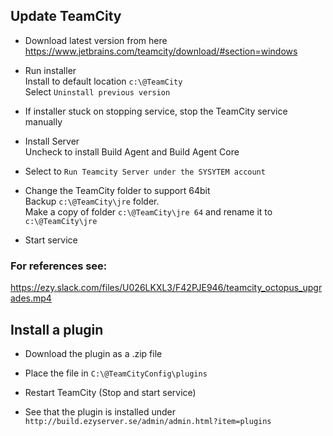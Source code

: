 ## Update TeamCity

* Download latest version from here https://www.jetbrains.com/teamcity/download/#section=windows

* Run installer  
Install to default location `c:\@TeamCity`  
Select `Uninstall previous version`

* If installer stuck on stopping service, stop the TeamCity service manually  

* Install Server  
Uncheck to install Build Agent and Build Agent Core

* Select to `Run Teamcity Server under the SYSYTEM account`

* Change the TeamCity folder to support 64bit  
Backup `c:\@TeamCity\jre` folder.  
Make a copy of folder `c:\@TeamCity\jre 64` and rename it to `c:\@TeamCity\jre`  

* Start service

### For references see:  
https://ezy.slack.com/files/U026LKXL3/F42PJE946/teamcity_octopus_upgrades.mp4


## Install a plugin

* Download the plugin as a .zip file

* Place the file in `C:\@TeamCityConfig\plugins`

* Restart TeamCity (Stop and start service)

* See that the plugin is installed under
`http://build.ezyserver.se/admin/admin.html?item=plugins`
